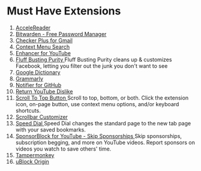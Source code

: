 #  Must Have Extensions
1. [ AcceleReader ]( https://chrome.google.com/webstore/detail/accelereader-power-up-you/ndaldjfflhocdageglcnflfanmdhgfbi )
1. [ Bitwarden - Free Password Manager ]( https://chrome.google.com/webstore/detail/bitwarden-free-password-m/nngceckbapebfimnlniiiahkandclblb )
1. [ Checker Plus for Gmail ]( https://chrome.google.com/webstore/detail/checker-plus-for-gmail/oeopbcgkkoapgobdbedcemjljbihmemj )
1. [ Context Menu Search ]( https://chrome.google.com/webstore/detail/context-menu-search/ocpcmghnefmdhljkoiapafejjohldoga )
1. [ Enhancer for YouTube ]( https://chrome.google.com/webstore/detail/enhancer-for-youtube/ponfpcnoihfmfllpaingbgckeeldkhle )
1. [ Fluff Busting Purity ]( https://chromewebstore.google.com/detail/fluff-busting-purity/nmkinhboiljjkhaknpaeaicmdjhagpep ) Fluff Busting Purity cleans up & customizes Facebook, letting you filter out the junk you don't want to see
1. [ Google Dictionary ]( https://chrome.google.com/webstore/detail/google-dictionary-by-goog/mgijmajocgfcbeboacabfgobmjgjcoja )
1. [ Grammarly ]( https://chrome.google.com/webstore/detail/grammarly-for-chrome/kbfnbcaeplbcioakkpcpgfkobkghlhen )
1. [ Notifier for GitHub ]( https://chrome.google.com/webstore/detail/notifier-for-github/lmjdlojahmbbcodnpecnjnmlddbkjhnn )
1. [ Return YouTube Dislike ]( https://chrome.google.com/webstore/detail/return-youtube-dislike/gebbhagfogifgggkldgodflihgfeippi )
1. [ Scroll To Top Button ]( https://chromewebstore.google.com/detail/scroll-to-top-button/chinfkfmaefdlchhempbfgbdagheknoj ) Scroll to top, bottom, or both. Click the extension icon, on-page button, use context menu options, and/or keyboard shortcuts.
1. [ Scrollbar Customizer ]( https://chrome.google.com/webstore/detail/scrollbar-customizer/flffekjijpabhjgpoapooggncnmcjopa )
2. [ Speed Dial ]( https://chromewebstore.google.com/detail/speed-dial/ejbjamhkdedinncaeiackcdehpccoejm ) Speed Dial changes the standard page to the new tab page with your saved bookmarks.
1. [ SponsorBlock for YouTube - Skip Sponsorships ]( https://chromewebstore.google.com/detail/sponsorblock-for-youtube/mnjggcdmjocbbbhaepdhchncahnbgone ) Skip sponsorships, subscription begging, and more on YouTube videos. Report sponsors on videos you watch to save others' time.
1. [ Tampermonkey ]( https://chrome.google.com/webstore/detail/tampermonkey/dhdgffkkebhmkfjojejmpbldmpobfkfo )
1. [ uBlock Origin ]( https://chrome.google.com/webstore/detail/ublock-origin/cjpalhdlnbpafiamejdnhcphjbkeiagm )

